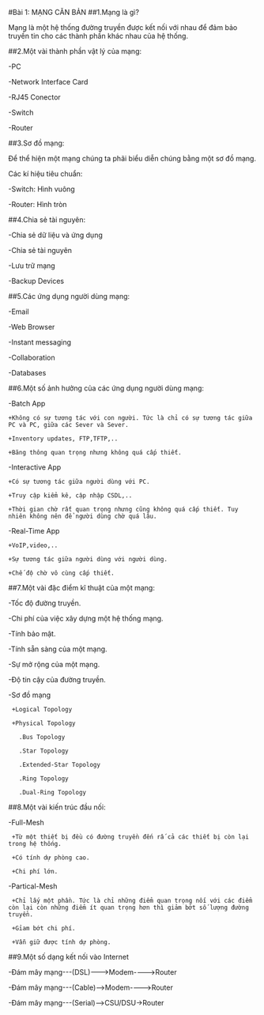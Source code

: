 #Bài 1: MẠNG CĂN BẢN
##1.Mạng là gì?

  Mạng là một hệ thống đường truyền được kết nối với nhau để đảm bảo truyền tin cho các thành phần khác nhau của hệ thống.

##2.Một vài thành phần vật lý của mạng:

  -PC
  
  -Network Interface Card
  
  -RJ45 Conector
  
  -Switch
  
  -Router
  
##3.Sơ đồ mạng:

  Để thể hiện một mạng chúng ta phãi biểu diễn chúng bằng một sơ đồ mạng.

  Các kí hiệu tiêu chuẩn:

  -Switch: Hình vuông

  -Router: Hình tròn

##4.Chia sẻ tài nguyên:

  -Chia sẻ dữ liệu và ứng dụng

  -Chia sẻ tài nguyên

  -Lưu trữ mạng

  -Backup Devices

##5.Các ứng dụng người dùng mạng:

  -Email

  -Web Browser

  -Instant messaging

  -Collaboration

  -Databases

##6.Một số ảnh hưởng của các ứng dụng người dùng mạng:

  -Batch App
    
    +Không có sự tương tác với con người. Tức là chỉ có sự tương tác giữa PC và PC, giữa các Sever và Sever.
    
    +Inventory updates, FTP,TFTP,..
    
    +Băng thông quan trọng nhưng không quá cấp thiết.

  -Interactive App
    
    +Có sự tương tác giữa người dùng với PC.
 
    +Truy cập kiểm kê, cập nhập CSDL,..
 
    +Thời gian chờ rất quan trọng nhưng cũng không quá cấp thiết. Tuy nhiên không nên để người dùng chờ quá lâu.
  -Real-Time App
    
    +VoIP,video,..
 
    +Sự tương tác giữa người dùng với người dùng.
 
    +Chế độ chờ vô cùng cấp thiết.

##7.Một vài đặc điểm kĩ thuật của một mạng:
  
  -Tốc độ đường truyền.
  
  -Chi phí của việc xây dựng một hệ thống mạng.
  
  -Tính bảo mật.
  
  -Tính sẵn sàng của một mạng.
  
  -Sự mở rộng của một mạng.

  -Độ tin cậy của đường truyền.
  
  -Sơ đồ mạng
     
     +Logical Topology
     
     +Physical Topology
       
       .Bus Topology
       
       .Star Topology
       
       .Extended-Star Topology
       
       .Ring Topology
       
       .Dual-Ring Topology

##8.Một vài kiến trúc đầu nối:

  -Full-Mesh
     
     +Từ một thiết bị đều có đường truyền đến rấ cả các thiết bị còn lại trong hệ thống.
     
     +Có tính dự phòng cao.
     
     +Chi phí lớn.
  -Partical-Mesh
     
     +Chỉ lấy một phần. Tức là chỉ những điểm quan trọng nối với các điểm còn lại còn những điểm ít quan trọng hơn thì giảm bớt số lượng đường truyền.
     
     +Gỉam bớt chi phí.
     
     +Vẫn giữ được tính dự phòng.

##9.Một số dạng kết nối vào Internet

  -Đám mây mạng---(DSL)--->Modem---->Router

  -Đám mây mạng---(Cable)-->Modem---->Router

  -Đám mây mạng---(Serial)-->CSU/DSU->Router
